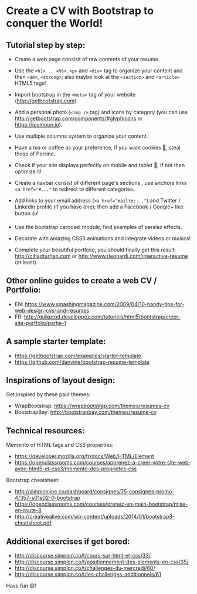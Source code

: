 # Create a CV with Bootstrap to conquer the World!

## Tutorial step by step:

* Create a web page consisit of raw contents of your resume.

* Use the `<h1> .. <h6>`, `<p>` and `<div>` tag to organize your content and then `<em>`, `<strong>`; also maybe look at the `<section>` and `<article>` HTML5 tags!

* Import bootstrap in the `<meta>` tag of your website (http://getbootstrap.com).

* Add a personal photo (`<img />` tag) and icons by category (you can use http://getbootstrap.com/components/#glyphicons or https://icomoon.io).

* Use multiple columns system to organize your content.

* Have a tea or coffee as your preference, if you want cookies :cookie:, steal those of Perrine.

* Check if your site displays perfectly on mobile and tablet :iphone:, if not then optimize it!

* Create a navbar consist of different page's sections , use anchors links `<a href="#..."` to redirect to different categories.

* Add links to your email address (`<a href="mailto:..."`) and Twitter / Linkedin profile (if you have one); then add a Facebook / Google+ like button :+1:!

* Use the bootstrap carousel module; find examples of paralax effects.

* Decorate with amazing CSS3 animations and integrate videos or musics!

* Complete your beautiful portfolio, you should finally get this result: http://cihadturhan.com or http://www.rleonardi.com/interactive-resume (at least).


## Other online guides to create a web CV / Portfolio:

* EN: https://www.smashingmagazine.com/2009/04/10-handy-tips-for-web-design-cvs-and-resumes
* FR: http://guikprod.developpez.com/tutoriels/html5/bootstrap/creer-site-portfolio/partie-1


## A sample starter template:

* https://getbootstrap.com/examples/starter-template
* https://github.com/danvine/bootstrap-resume-template


## Inspirations of layout design:

Get inspired by these paid themes:

* WrapBootstrap: https://wrapbootstrap.com/themes/resumes-cv
* BootstrapBay: http://bootstrapbay.com/themes/resume-cv


## Technical resources:

Memento of HTML tags and CSS properties:

* https://developer.mozilla.org/fr/docs/Web/HTML/Element
* https://openclassrooms.com/courses/apprenez-a-creer-votre-site-web-avec-html5-et-css3/memento-des-proprietes-css

Bootstrap cheatsheet:

* http://simplonline.co/dashboard/consignes/75-consignes-promo-4/357-s01e02-0-bootstrap
* https://openclassrooms.com/courses/prenez-en-main-bootstrap/mise-en-route-8
* http://creativealive.com/wp-content/uploads/2014/01/bootstrap3-cheatsheet.pdf


## Additional exercises if get bored:

* http://discourse.simplon.co/t/cours-sur-html-et-css/33/
* http://discourse.simplon.co/t/positionnement-des-elements-en-css/35/
* http://discourse.simplon.co/t/challenges-du-mercredi/60/
* http://discourse.simplon.co/t/les-challenges-additionnels/61


Have fun :smile:!
